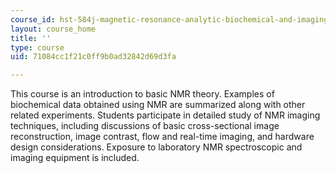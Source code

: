 ```yaml
---
course_id: hst-584j-magnetic-resonance-analytic-biochemical-and-imaging-techniques-spring-2006
layout: course_home
title: ''
type: course
uid: 71084cc1f21c0ff9b0ad32842d69d3fa

---
```

This course is an introduction to basic NMR theory. Examples of biochemical data obtained using NMR are summarized along with other related experiments. Students participate in detailed study of NMR imaging techniques, including discussions of basic cross-sectional image reconstruction, image contrast, flow and real-time imaging, and hardware design considerations. Exposure to laboratory NMR spectroscopic and imaging equipment is included.
